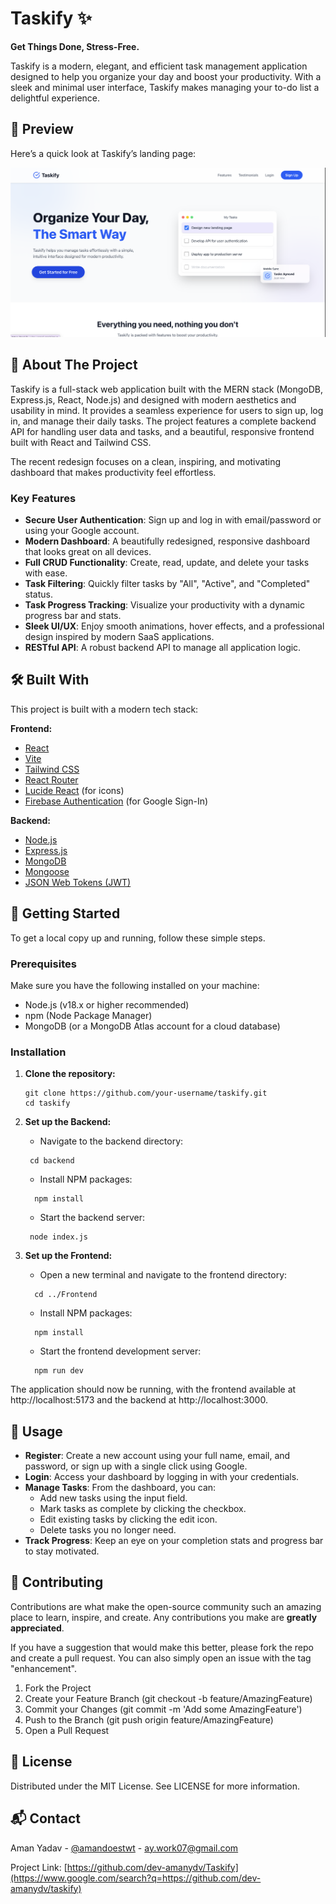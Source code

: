 # **Taskify ✨**

**Get Things Done, Stress-Free.**

Taskify is a modern, elegant, and efficient task management application designed to help you organize your day and boost your productivity. With a sleek and minimal user interface, Taskify makes managing your to-do list a delightful experience.

## 🌟 Preview

Here’s a quick look at Taskify’s landing page:

![Taskify Landing Page](/Frontend/src/assets/landingpage.png)


## **🚀 About The Project**

Taskify is a full-stack web application built with the MERN stack (MongoDB, Express.js, React, Node.js) and designed with modern aesthetics and usability in mind. It provides a seamless experience for users to sign up, log in, and manage their daily tasks. The project features a complete backend API for handling user data and tasks, and a beautiful, responsive frontend built with React and Tailwind CSS.

The recent redesign focuses on a clean, inspiring, and motivating dashboard that makes productivity feel effortless.

### **Key Features**

* **Secure User Authentication**: Sign up and log in with email/password or using your Google account.  
* **Modern Dashboard**: A beautifully redesigned, responsive dashboard that looks great on all devices.  
* **Full CRUD Functionality**: Create, read, update, and delete your tasks with ease.  
* **Task Filtering**: Quickly filter tasks by "All", "Active", and "Completed" status.  
* **Task Progress Tracking**: Visualize your productivity with a dynamic progress bar and stats.  
* **Sleek UI/UX**: Enjoy smooth animations, hover effects, and a professional design inspired by modern SaaS applications.  
* **RESTful API**: A robust backend API to manage all application logic.

## **🛠️ Built With**

This project is built with a modern tech stack:

**Frontend:**

* [React](https://reactjs.org/)  
* [Vite](https://vitejs.dev/)  
* [Tailwind CSS](https://tailwindcss.com/)  
* [React Router](https://reactrouter.com/)  
* [Lucide React](https://lucide.dev/) (for icons)  
* [Firebase Authentication](https://firebase.google.com/docs/auth) (for Google Sign-In)

**Backend:**

* [Node.js](https://nodejs.org/)  
* [Express.js](https://expressjs.com/)  
* [MongoDB](https://www.mongodb.com/)  
* [Mongoose](https://mongoosejs.com/)  
* [JSON Web Tokens (JWT)](https://jwt.io/)

## **🏁 Getting Started**

To get a local copy up and running, follow these simple steps.

### **Prerequisites**

Make sure you have the following installed on your machine:

* Node.js (v18.x or higher recommended)  
* npm (Node Package Manager)  
* MongoDB (or a MongoDB Atlas account for a cloud database)

### **Installation**

1. **Clone the repository:**  
    ```
    git clone https://github.com/your-username/taskify.git
    cd taskify
    ```

2. **Set up the Backend:**  
   * Navigate to the backend directory:  
    ```
     cd backend
    ```

   * Install NPM packages:  
   ```
     npm install
   ```

   * Start the backend server:  
    ```
     node index.js
    ```

3. **Set up the Frontend:**  
   * Open a new terminal and navigate to the frontend directory:  
   ```
     cd ../Frontend
    ```

   * Install NPM packages:  
   ```
     npm install
   ```

   * Start the frontend development server:  
   ```
     npm run dev
   ```

The application should now be running, with the frontend available at http://localhost:5173 and the backend at http://localhost:3000.

## **📖 Usage**

* **Register**: Create a new account using your full name, email, and password, or sign up with a single click using Google.  
* **Login**: Access your dashboard by logging in with your credentials.  
* **Manage Tasks**: From the dashboard, you can:  
  * Add new tasks using the input field.  
  * Mark tasks as complete by clicking the checkbox.  
  * Edit existing tasks by clicking the edit icon.  
  * Delete tasks you no longer need.  
* **Track Progress**: Keep an eye on your completion stats and progress bar to stay motivated.

## **🤝 Contributing**

Contributions are what make the open-source community such an amazing place to learn, inspire, and create. Any contributions you make are **greatly appreciated**.

If you have a suggestion that would make this better, please fork the repo and create a pull request. You can also simply open an issue with the tag "enhancement".

1. Fork the Project  
2. Create your Feature Branch (git checkout \-b feature/AmazingFeature)  
3. Commit your Changes (git commit \-m 'Add some AmazingFeature')  
4. Push to the Branch (git push origin feature/AmazingFeature)  
5. Open a Pull Request

## **📄 License**

Distributed under the MIT License. See LICENSE for more information.

## **📬 Contact**

Aman Yadav \- [@amandoestwt](https://www.google.com/search?q=https://twitter.com/amandoestwt) \- ay.work07@gmail.com

Project Link: [https://github.com/dev-amanydv/Taskify](https://www.google.com/search?q=https://github.com/dev-amanydv/taskify)

